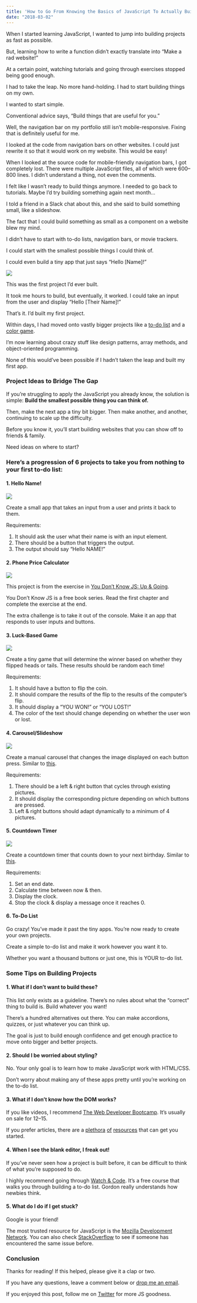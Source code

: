 ```yaml
---
title: 'How to Go From Knowing the Basics of JavaScript To Actually Building Websites'
date: "2018-03-02"
---
```


When I started learning JavaScript, I wanted to jump into building projects as fast as possible.

But, learning how to write a function didn’t exactly translate into “Make a rad website!”

At a certain point, watching tutorials and going through exercises stopped being good enough.

I had to take the leap. No more hand-holding. I had to start building things on my own.

I wanted to start simple.

Conventional advice says, “Build things that are useful for you.”

Well, the navigation bar on my portfolio still isn’t mobile-responsive. Fixing that is definitely useful for me.

I looked at the code from navigation bars on other websites. I could just rewrite it so that it would work on my website. This would be easy!

When I looked at the source code for mobile-friendly navigation bars, I got completely lost. There were multiple JavaScript files, all of which were 600–800 lines. I didn’t understand a thing, not even the comments.

I felt like I wasn’t ready to build things anymore. I needed to go back to tutorials. Maybe I’d try building something again next month…

I told a friend in a Slack chat about this, and she said to build something small, like a slideshow.

The fact that I could build something as small as a component on a website blew my mind.

I didn’t have to start with to-do lists, navigation bars, or movie trackers.

I could start with the smallest possible things I could think of.

I could even build a tiny app that just says “Hello \[Name\]!”

![](https://cdn-images-1.medium.com/max/800/1*joPsi3RFnvzRDh7LgDwgZw.png)

This was the first project I’d ever built.

It took me hours to build, but eventually, it worked. I could take an input from the user and display “Hello \[Their Name\]!”

That’s it. I’d built my first project.

Within days, I had moved onto vastly bigger projects like a [to-do list](http://rmorabia.com/todo) and a [color game](http://rmorabia.com/color-game).

I’m now learning about crazy stuff like design patterns, array methods, and object-oriented programming.

None of this would’ve been possible if I hadn’t taken the leap and built my first app.

### Project Ideas to Bridge The Gap

If you’re struggling to apply the JavaScript you already know, the solution is simple: **Build the smallest possible thing you can think of.**

Then, make the next app a tiny bit bigger. Then make another, and another, continuing to scale up the difficulty.

Before you know it, you’ll start building websites that you can show off to friends & family.

Need ideas on where to start?

### **Here’s a progression of 6 projects to take you from nothing to your first to-do list:**

#### 1. Hello Name!

![](https://cdn-images-1.medium.com/max/800/1*Hm02hc8dAuEzhWDrEBvy6A.png)

Create a small app that takes an input from a user and prints it back to them.

Requirements:

1.  It should ask the user what their name is with an input element.
2.  There should be a button that triggers the output.
3.  The output should say “Hello NAME!”

#### 2. Phone Price Calculator

![](https://cdn-images-1.medium.com/max/800/1*L1IobuIxjZwYgIMOQEqszw.png)

This project is from the exercise in [You Don’t Know JS: Up & Going](https://github.com/getify/You-Dont-Know-JS/blob/master/up%20%26%20going/ch1.md).

You Don’t Know JS is a free book series. Read the first chapter and complete the exercise at the end.

The extra challenge is to take it out of the console. Make it an app that responds to user inputs and buttons.

#### 3. Luck-Based Game

![](https://cdn-images-1.medium.com/max/800/1*MrOQ-c-UQvBK09MA9SnbgA.png)

Create a tiny game that will determine the winner based on whether they flipped heads or tails. These results should be random each time!

Requirements:

1.  It should have a button to flip the coin.
2.  It should compare the results of the flip to the results of the computer’s flip.
3.  It should display a “YOU WON!” or “YOU LOST!”
4.  The color of the text should change depending on whether the user won or lost.

#### 4. Carousel/Slideshow

![](https://cdn-images-1.medium.com/max/800/1*emnM91zhNUF5JYm9Y5bAUg.png)

Create a manual carousel that changes the image displayed on each button press. Similar to [this](https://codepo8.github.io/simple-carousel/carousel-images.html).

Requirements:

1.  There should be a left & right button that cycles through existing pictures.
2.  It should display the corresponding picture depending on which buttons are pressed.
3.  Left & right buttons should adapt dynamically to a minimum of 4 pictures.

#### 5. Countdown Timer

![](https://cdn-images-1.medium.com/max/800/1*pqTru092Z0SFZUdkpm-1og.png)

Create a countdown timer that counts down to your next birthday. Similar to [this](https://codepen.io/SitePoint/pen/MwNPVq).

Requirements:

1.  Set an end date.
2.  Calculate time between now & then.
3.  Display the clock.
4.  Stop the clock & display a message once it reaches 0.

#### 6. To-Do List

Go crazy! You’ve made it past the tiny apps. You’re now ready to create your own projects.

Create a simple to-do list and make it work however you want it to.

Whether you want a thousand buttons or just one, this is YOUR to-do list.

### Some Tips on Building Projects

#### 1. What if I don’t want to build these?

This list only exists as a guideline. There’s no rules about what the “correct” thing to build is. Build whatever you want!

There’s a hundred alternatives out there. You can make accordions, quizzes, or just whatever you can think up.

The goal is just to build enough confidence and get enough practice to move onto bigger and better projects.

#### 2. Should I be worried about styling?

No. Your only goal is to learn how to make JavaScript work with HTML/CSS.

Don’t worry about making any of these apps pretty until you’re working on the to-do list.

#### 3. What if I don’t know how the DOM works?

If you like videos, I recommend [The Web Developer Bootcamp](http://bit.ly/2yEYsoB). It’s usually on sale for $12–$15.

If you prefer articles, there are a [plethora](https://zellwk.com/blog/js-in-dom/) [of](https://www.digitalocean.com/community/tutorials/introduction-to-the-dom) [resources](https://www.sitepoint.com/dom-manipulation-vanilla-javascript-no-jquery/) that can get you started.

#### 4. When I see the blank editor, I freak out!

If you’ve never seen how a project is built before, it can be difficult to think of what you’re supposed to do.

I highly recommend going through [Watch & Code](http://watchandcode.com). It’s a free course that walks you through building a to-do list. Gordon really understands how newbies think.

#### 5. What do I do if I get stuck?

Google is your friend!

The most trusted resource for JavaScript is the [Mozilla Development Network](https://developer.mozilla.org/en-US/). You can also check [StackOverflow](http://stackoverflow.com) to see if someone has encountered the same issue before.

### Conclusion

Thanks for reading! If this helped, please give it a clap or two.

If you have any questions, leave a comment below or [drop me an email](mailto:hi@rmorabia.com).

If you enjoyed this post, follow me on [Twitter](http://twitter.com/radhikamorabia) for more JS goodness.

